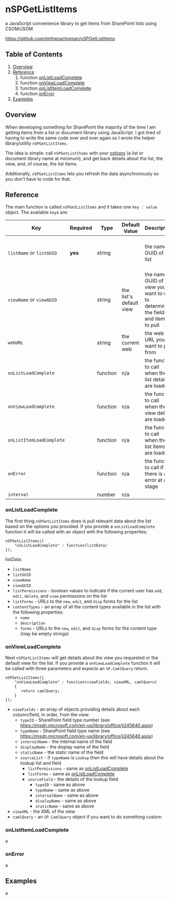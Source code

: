 # nSPGetListItems

a JavaScript convenience library to get items from SharePoint lists using CSOM/JSOM

https://github.com/imthenachoman/nSPGetListItems

## Table of Contents

 1. [Overview](#overview)
 2. [Reference](#reference)
	 1. function [onListLoadComplete](#onlistloadcomplete)
	 2. function [onViewLoadComplete](#onviewloadcomplete)
	 3. function [onListItemLoadComplete](#onlistitemloadcomplete)
	 4. function [onError](#onerror)
 4. [Examples](#examples)
 
## Overview

When developing something for SharePoint the majority of the time I am getting items from a list or document library using JavaScript. I got tired of having to write the same code over and over again so I wrote the helper library/utility `nSPGetListItems`.

The idea is simple: call `nSPGetListItems` with your [options](#reference)  (a list or document library name at minimum), and get back details about the list, the view, and, of course, the list items.

Additionally, `nSPGetListItems` lets you refresh the data asynchronously so you don't have to code for that. 

## Reference

The main function is called `nSPGetListItems` and it takes one `key : value` object. The available `key`s are:

Key | Required | Type | Default Value | Description | Example
--- | --- | --- | --- | --- | ---
`listName` or `listGUID` | **yes** | string | | the name or GUID of the list | <ul><li>`"Announcements"`</li><li>`"{1c7c0498-6f1c-4ec1-8ee6-dd9959f3c52d}"`</li></ul>
`viewName` or `viewGUID` | | string | the list's default view | the name or GUID of the view you want to use to determine the fields and items to pull | <ul><li>`"All Documents"`</li><li>`"{dce68293-70e5-4c47-acda-72e6236b8f65}"`</li></ul>
`webURL` | | string | the current web | the web URL you want to pull from | <ul><li>`"/someSite"`</li><li>`"/someSite/subSite"`</li></ul>
`onListLoadComplete` | | function | n/a | the function to call when the list details are loaded | see [onListLoadComplete](#onlistloadcomplete) below
`onViewLoadComplete` | | function | n/a | the function to call when the view details are loaded | see [onViewLoadComplete](#onviewloadcomplete) below
`onListItemLoadComplete` | | function | n/a | the function to call when the list items are loaded | see [onListItemLoadComplete](#onlistitemloadcomplete) below
`onError` | | function | n/a | the function to call if there is an error at any stage | see [onError](#onerror) below
`interval` | | number | n/a | 

### onListLoadComplete

The first thing `nSPGetListItems` does is pull relevant data about the list based on the options you provided. If you provide a `onListLoadComplete` function it will be called with an object with the following properties:

    nSPGetListItems({
        "onListLoadComplete" : function(listData)
    });

listData:

 - `listName`
 - `listGUID`
 - `viewName`
 - `viewGUID`
 - `listPermissions` - boolean values to indicate if the current user has `add`, `edit`, `delete`, and `view` permissions on the list
 - `listForms` - URLs to the `new`, `edit`, and `disp` forms for the list
 - `contentTypes` - an array of all the content types available in the list with the following properties:
   - `name`
   - `description`
   - `forms` - URLs to the `new`, `edit`, and `disp` forms for the content type (may be empty strings)

### onViewLoadComplete

Next `nSPGetListItems` will get details about the view you requested or the default view for the list. If you provide a `onViewLoadComplete` function it will be called with three parameters and expects an `SP.CamlQuery` return.

    nSPGetListItems({
        "onViewLoadComplete" : function(viewFields, viewXML, camlQueru)
        {
		   return camlQuery;
        }
    });


 - `viewFields` - an array of objects providing details about each column/field, in order, from the view:
   - `typeID` - SharePoint field type number (see https://msdn.microsoft.com/en-us/library/office/jj245640.aspx)
   - `typeName` - SharePoint field type name (see https://msdn.microsoft.com/en-us/library/office/jj245640.aspx)
   - `internalName` - the internal name of the field
   - `displayName` - the display name of the field
   - `staticName` - the static name of the field
   - `sourceList` - if `typeName` is `Lookup` then this will have details about the lookup list and field
     - `listPermissions` - same as [onListLoadComplete](#onlistloadcomplete)
     - `listForms` - same as [onListLoadComplete](#onlistloadcomplete)
     - `sourceField` - the details of the lookup field
        - `typeID` - same as above
        - `typeName` - same as above
        - `internalName` - same as above
        - `displayName` - same as above
        - `staticName` - same as above
 - `viewXML` - the XML of the view
 - `camlQuery` - an `SP.CamlQuery` object if you want to do something custom

### onListItemLoadComplete

a

### onError

a

## Examples

a
